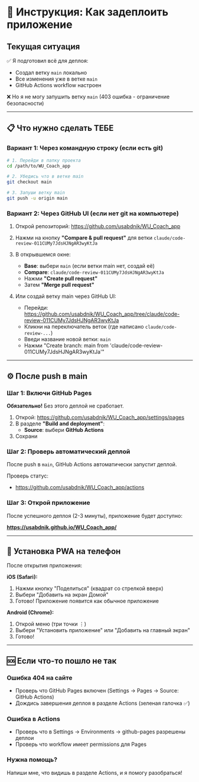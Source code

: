 # 🚀 Инструкция: Как задеплоить приложение

## Текущая ситуация
✅ Я подготовил всё для деплоя:
- Создал ветку `main` локально
- Все изменения уже в ветке `main`
- GitHub Actions workflow настроен

❌ Но я не могу запушить ветку `main` (403 ошибка - ограничение безопасности)

---

## 📋 Что нужно сделать ТЕБЕ

### Вариант 1: Через командную строку (если есть git)

```bash
# 1. Перейди в папку проекта
cd /path/to/WU_Coach_app

# 2. Убедись что в ветке main
git checkout main

# 3. Запуши ветку main
git push -u origin main
```

### Вариант 2: Через GitHub UI (если нет git на компьютере)

1. Открой репозиторий: https://github.com/usabdnik/WU_Coach_app

2. Нажми на кнопку **"Compare & pull request"** для ветки `claude/code-review-011CUMy7JdsHJNgAR3wyKtJa`

3. В открывшемся окне:
   - **Base**: выбери `main` (если ветки main нет, создай её)
   - **Compare**: `claude/code-review-011CUMy7JdsHJNgAR3wyKtJa`
   - Нажми **"Create pull request"**
   - Затем **"Merge pull request"**

4. Или создай ветку main через GitHub UI:
   - Перейди: https://github.com/usabdnik/WU_Coach_app/tree/claude/code-review-011CUMy7JdsHJNgAR3wyKtJa
   - Кликни на переключатель веток (где написано `claude/code-review-...`)
   - Введи название новой ветки: `main`
   - Нажми "Create branch: main from 'claude/code-review-011CUMy7JdsHJNgAR3wyKtJa'"

---

## ⚙️ После push в main

### Шаг 1: Включи GitHub Pages
**Обязательно!** Без этого деплой не сработает.

1. Открой: https://github.com/usabdnik/WU_Coach_app/settings/pages
2. В разделе **"Build and deployment"**:
   - **Source**: выбери **GitHub Actions**
3. Сохрани

### Шаг 2: Проверь автоматический деплой
После push в `main`, GitHub Actions автоматически запустит деплой.

Проверь статус:
- https://github.com/usabdnik/WU_Coach_app/actions

### Шаг 3: Открой приложение
После успешного деплоя (2-3 минуты), приложение будет доступно:

**https://usabdnik.github.io/WU_Coach_app/**

---

## 📱 Установка PWA на телефон

После открытия приложения:

**iOS (Safari):**
1. Нажми кнопку "Поделиться" (квадрат со стрелкой вверх)
2. Выбери "Добавить на экран Домой"
3. Готово! Приложение появится как обычное приложение

**Android (Chrome):**
1. Открой меню (три точки ⋮)
2. Выбери "Установить приложение" или "Добавить на главный экран"
3. Готово!

---

## 🆘 Если что-то пошло не так

### Ошибка 404 на сайте
- Проверь что GitHub Pages включен (Settings → Pages → Source: GitHub Actions)
- Дождись завершения деплоя в разделе Actions (зеленая галочка ✅)

### Ошибка в Actions
- Проверь что в Settings → Environments → github-pages разрешены деплои
- Проверь что workflow имеет permissions для Pages

### Нужна помощь?
Напиши мне, что видишь в разделе Actions, и я помогу разобраться!
